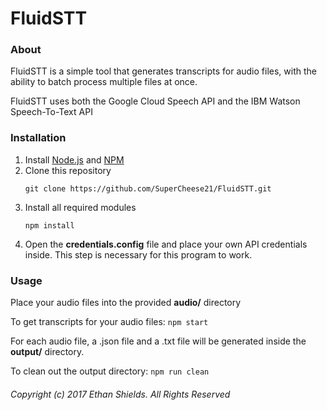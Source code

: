 # FluidSTT

### About

FluidSTT is a simple tool that generates transcripts for audio files, with the ability to batch process multiple files at once.

FluidSTT uses both the Google Cloud Speech API and the IBM Watson Speech-To-Text API

### Installation

1. Install [Node.js](https://nodejs.org/en/download/) and [NPM](https://www.npmjs.com/get-npm)
2. Clone this repository
    ```
    git clone https://github.com/SuperCheese21/FluidSTT.git
    ```
3. Install all required modules
    ```
    npm install
    ```
4. Open the **credentials.config** file and place your own API credentials inside. This step is necessary for this program to work.

### Usage

Place your audio files into the provided **audio/** directory

To get transcripts for your audio files:
    ```
    npm start
    ```

For each audio file, a .json file and a .txt file will be generated inside the **output/** directory.

To clean out the output directory:
    ```
    npm run clean
    ```

###### Copyright (c) 2017 Ethan Shields. All Rights Reserved
